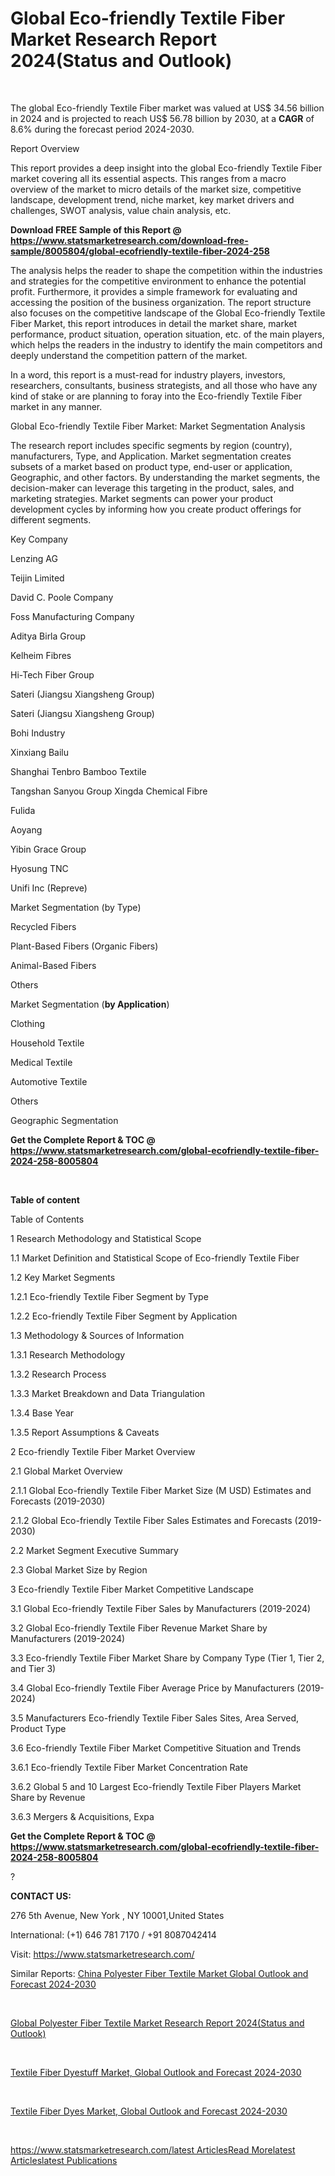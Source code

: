 <h1>Global Eco-friendly Textile Fiber Market Research Report 2024(Status and Outlook)</h1><br/><p>The global Eco-friendly Textile Fiber market was valued at US$ 34.56 billion in 2024 and is projected to reach US$ 56.78 billion by 2030, at a <strong>CAGR</strong> of 8.6% during the forecast period 2024-2030.</p>
 
 
 
 <p>Report Overview</p>
 
 
 
 <p>This report provides a deep insight into the global Eco-friendly Textile Fiber market covering all its essential aspects. This ranges from a macro overview of the market to micro details of the market size, competitive landscape, development trend, niche market, key market drivers and challenges, SWOT analysis, value chain analysis, etc.</p>
 
 
 
 <p><strong>Download FREE Sample of this Report @ <a href="https://www.statsmarketresearch.com/download-free-sample/8005804/global-ecofriendly-textile-fiber-2024-258">https://www.statsmarketresearch.com/download-free-sample/8005804/global-ecofriendly-textile-fiber-2024-258</a></strong></p>
 
 
 
 <p>The analysis helps the reader to shape the competition within the industries and strategies for the competitive environment to enhance the potential profit. Furthermore, it provides a simple framework for evaluating and accessing the position of the business organization. The report structure also focuses on the competitive landscape of the Global Eco-friendly Textile Fiber Market, this report introduces in detail the market share, market performance, product situation, operation situation, etc. of the main players, which helps the readers in the industry to identify the main competitors and deeply understand the competition pattern of the market.</p>
 
 
 
 <p>In a word, this report is a must-read for industry players, investors, researchers, consultants, business strategists, and all those who have any kind of stake or are planning to foray into the Eco-friendly Textile Fiber market in any manner.</p>
 
 
 
 <p>Global Eco-friendly Textile Fiber Market: Market Segmentation Analysis</p>
 
 
 
 <p>The research report includes specific segments by region (country), manufacturers, Type, and Application. Market segmentation creates subsets of a market based on product type, end-user or application, Geographic, and other factors. By understanding the market segments, the decision-maker can leverage this targeting in the product, sales, and marketing strategies. Market segments can power your product development cycles by informing how you create product offerings for different segments.</p>
 
 
 
 <p>Key Company</p>
 
 
 
 <p>Lenzing AG</p>
 
 
 
 <p>Teijin Limited</p>
 
 
 
 <p>David C. Poole Company</p>
 
 
 
 <p>Foss Manufacturing Company</p>
 
 
 
 <p>Aditya Birla Group</p>
 
 
 
 <p>Kelheim Fibres</p>
 
 
 
 <p>Hi-Tech Fiber Group</p>
 
 
 
 <p>Sateri (Jiangsu Xiangsheng Group)</p>
 
 
 
 <p>Sateri (Jiangsu Xiangsheng Group)</p>
 
 
 
 <p>Bohi Industry</p>
 
 
 
 <p>Xinxiang Bailu</p>
 
 
 
 <p>Shanghai Tenbro Bamboo Textile</p>
 
 
 
 <p>Tangshan Sanyou Group Xingda Chemical Fibre</p>
 
 
 
 <p>Fulida</p>
 
 
 
 <p>Aoyang</p>
 
 
 
 <p>Yibin Grace Group</p>
 
 
 
 <p>Hyosung TNC</p>
 
 
 
 <p>Unifi Inc (Repreve)</p>
 
 
 
 <p>Market Segmentation (by Type)</p>
 
 
 
 <p>Recycled Fibers</p>
 
 
 
 <p>Plant-Based Fibers (Organic Fibers)</p>
 
 
 
 <p>Animal-Based Fibers</p>
 
 
 
 <p>Others</p>
 
 
 
 <p>Market Segmentation (<strong>by Application</strong>)</p>
 
 
 
 <p>Clothing</p>
 
 
 
 <p>Household Textile</p>
 
 
 
 <p>Medical Textile</p>
 
 
 
 <p>Automotive Textile</p>
 
 
 
 <p>Others</p>
 
 
 
 <p>Geographic Segmentation</p>
 
 
 
 <div><b>Get the Complete Report & TOC @ <a href="https://www.statsmarketresearch.com/global-ecofriendly-textile-fiber-2024-258-8005804">https://www.statsmarketresearch.com/global-ecofriendly-textile-fiber-2024-258-8005804</a></b></div>
 
 
 
 <p><br />
 
 <b>Table of content</b></p>
 
 
 
 <p>Table of Contents<br />
 
 1 Research Methodology and Statistical Scope<br />
 
 1.1 Market Definition and Statistical Scope of Eco-friendly Textile Fiber<br />
 
 1.2 Key Market Segments<br />
 
 1.2.1 Eco-friendly Textile Fiber Segment by Type<br />
 
 1.2.2 Eco-friendly Textile Fiber Segment by Application<br />
 
 1.3 Methodology & Sources of Information<br />
 
 1.3.1 Research Methodology<br />
 
 1.3.2 Research Process<br />
 
 1.3.3 Market Breakdown and Data Triangulation<br />
 
 1.3.4 Base Year<br />
 
 1.3.5 Report Assumptions & Caveats<br />
 
 2 Eco-friendly Textile Fiber Market Overview<br />
 
 2.1 Global Market Overview<br />
 
 2.1.1 Global Eco-friendly Textile Fiber Market Size (M USD) Estimates and Forecasts (2019-2030)<br />
 
 2.1.2 Global Eco-friendly Textile Fiber Sales Estimates and Forecasts (2019-2030)<br />
 
 2.2 Market Segment Executive Summary<br />
 
 2.3 Global Market Size by Region<br />
 
 3 Eco-friendly Textile Fiber Market Competitive Landscape<br />
 
 3.1 Global Eco-friendly Textile Fiber Sales by Manufacturers (2019-2024)<br />
 
 3.2 Global Eco-friendly Textile Fiber Revenue Market Share by Manufacturers (2019-2024)<br />
 
 3.3 Eco-friendly Textile Fiber Market Share by Company Type (Tier 1, Tier 2, and Tier 3)<br />
 
 3.4 Global Eco-friendly Textile Fiber Average Price by Manufacturers (2019-2024)<br />
 
 3.5 Manufacturers Eco-friendly Textile Fiber Sales Sites, Area Served, Product Type<br />
 
 3.6 Eco-friendly Textile Fiber Market Competitive Situation and Trends<br />
 
 3.6.1 Eco-friendly Textile Fiber Market Concentration Rate<br />
 
 3.6.2 Global 5 and 10 Largest Eco-friendly Textile Fiber Players Market Share by Revenue<br />
 
 3.6.3 Mergers & Acquisitions, Expa</p>
 
 
 
 <div><b>Get the Complete Report & TOC @ <a href="https://www.statsmarketresearch.com/global-ecofriendly-textile-fiber-2024-258-8005804">https://www.statsmarketresearch.com/global-ecofriendly-textile-fiber-2024-258-8005804</a></b></div>
 
 
 
 <p>? </p>
 
 
 
 <p><b>CONTACT US:</b><br />
 
 276 5th Avenue, New York , NY 10001,United States<br />
 
 International: (+1) 646 781 7170 / +91 8087042414<br />
 
 Visit: <a href="https://www.statsmarketresearch.com/">https://www.statsmarketresearch.com/</a><br />
 
 Similar Reports: <a href="https://www.statsmarketresearch.com/global-ecofriendly-textile-fiber-2024-258-8005804">China Polyester Fiber Textile Market Global Outlook and Forecast 2024-2030</a><br />
 
 <br />
 
 <a href="https://www.statsmarketresearch.com/global-ecofriendly-textile-fiber-2024-258-8005804">Global Polyester Fiber Textile Market Research Report 2024(Status and Outlook)</a><br />
 
 <br />
 
 <a href="https://www.statsmarketresearch.com/global-ecofriendly-textile-fiber-2024-258-8005804">Textile Fiber Dyestuff Market, Global Outlook and Forecast 2024-2030</a><br />
 
 <br />
 
 <a href="https://www.statsmarketresearch.com/global-ecofriendly-textile-fiber-2024-258-8005804">Textile Fiber Dyes Market, Global Outlook and Forecast 2024-2030</a><br />
 
 <br />
 
 <a href="https://gyeongbokgung.com">https://www.statsmarketresearch.com/</a><a href="https://hallyeomaritime.com">latest Articles</a><a href="https://jingwansa.com">Read More</a><a href="https://nguoiviet.jp/">latest Articles</a><a href="https://www.intelmarketresearch.com/">latest Publications</a></p>